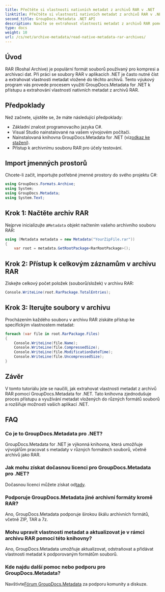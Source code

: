 ```yaml
---
title: Přečtěte si vlastnosti nativních metadat z archivů RAR v .NET
linktitle: Přečtěte si vlastnosti nativních metadat z archivů RAR v .NET
second_title: GroupDocs.Metadata .NET API
description: Naučte se extrahovat vlastnosti metadat z archivů RAR pomocí GroupDocs.Metadata for .NET v C#. Prozkoumejte detaily souboru bez námahy.
type: docs
weight: 10
url: /cs/net/archive-metadata/read-native-metadata-rar-archives/
---
```

## Úvod
RAR (Roshal Archive) je populární formát souborů používaný pro kompresi a archivaci dat. Při práci se soubory RAR v aplikacích .NET je často nutné číst a extrahovat vlastnosti metadat vložené do těchto archivů. Tento výukový program vás provede procesem využití GroupDocs.Metadata for .NET k přístupu a extrahování vlastností nativních metadat z archivů RAR.
## Předpoklady

Než začnete, ujistěte se, že máte následující předpoklady:
- Základní znalost programovacího jazyka C#.
- Visual Studio nainstalované na vašem vývojovém počítači.
-  Nainstalovaná knihovna GroupDocs.Metadata for .NET (viz[odkaz ke stažení](https://releases.groupdocs.com/metadata/net/)).
- Přístup k archivnímu souboru RAR pro účely testování.

## Import jmenných prostorů
Chcete-li začít, importujte potřebné jmenné prostory do svého projektu C#:
```csharp
using GroupDocs.Formats.Archive;
using System;
using GroupDocs.Metadata;
using System.Text;
```

## Krok 1: Načtěte archiv RAR
 Nejprve inicializujte a`Metadata` objekt načtením vašeho archivního souboru RAR:
```csharp
using (Metadata metadata = new Metadata("YourZipFile.rar"))
{
    var root = metadata.GetRootPackage<RarRootPackage>();
```
## Krok 2: Přístup k celkovým záznamům v archivu RAR
Získejte celkový počet položek (souborů/složek) v archivu RAR:
```csharp
Console.WriteLine(root.RarPackage.TotalEntries);
```
## Krok 3: Iterujte soubory v archivu
Procházením každého souboru v archivu RAR získáte přístup ke specifickým vlastnostem metadat:
```csharp
foreach (var file in root.RarPackage.Files)
{
    Console.WriteLine(file.Name);
    Console.WriteLine(file.CompressedSize);
    Console.WriteLine(file.ModificationDateTime);
    Console.WriteLine(file.UncompressedSize);
}
```

## Závěr
V tomto tutoriálu jste se naučili, jak extrahovat vlastnosti metadat z archivů RAR pomocí GroupDocs.Metadata for .NET. Tato knihovna zjednodušuje proces přístupu a využívání metadat vložených do různých formátů souborů a rozšiřuje možnosti vašich aplikací .NET.

## FAQ
### Co je to GroupDocs.Metadata pro .NET?
GroupDocs.Metadata for .NET je výkonná knihovna, která umožňuje vývojářům pracovat s metadaty v různých formátech souborů, včetně archivů jako RAR.
### Jak mohu získat dočasnou licenci pro GroupDocs.Metadata pro .NET?
 Dočasnou licenci můžete získat od[tady](https://purchase.groupdocs.com/temporary-license/).
### Podporuje GroupDocs.Metadata jiné archivní formáty kromě RAR?
Ano, GroupDocs.Metadata podporuje širokou škálu archivních formátů, včetně ZIP, TAR a 7z.
### Mohu upravit vlastnosti metadat a aktualizovat je v rámci archivu RAR pomocí této knihovny?
Ano, GroupDocs.Metadata umožňuje aktualizovat, odstraňovat a přidávat vlastnosti metadat k podporovaným formátům souborů.
### Kde najdu další pomoc nebo podporu pro GroupDocs.Metadata?
 Navštivte[Fórum GroupDocs.Metadata](https://forum.groupdocs.com/c/metadata/14) za podporu komunity a diskuze.